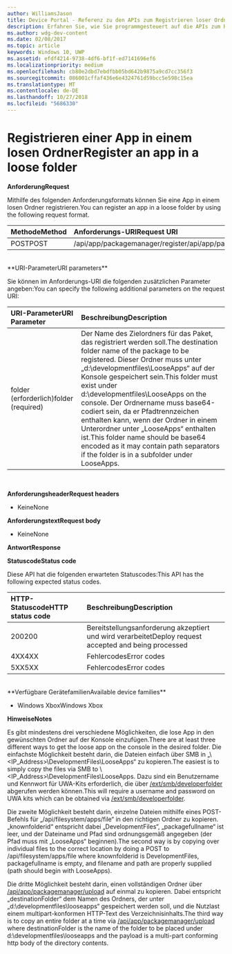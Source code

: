```yaml
---
author: WilliamsJason
title: Device Portal - Referenz zu den APIs zum Registrieren loser Ordner
description: Erfahren Sie, wie Sie programmgesteuert auf die APIs zum Registrieren loser Ordner zugreifen.
ms.author: wdg-dev-content
ms.date: 02/08/2017
ms.topic: article
keywords: Windows 10, UWP
ms.assetid: efdf4214-9738-4df6-bf1f-ed7141696ef6
ms.localizationpriority: medium
ms.openlocfilehash: cb80e2dbd7ebdfbb05bd642b9875a9cd7cc356f3
ms.sourcegitcommit: 086001cffaf436e6e4324761d59bcc5e598c15ea
ms.translationtype: MT
ms.contentlocale: de-DE
ms.lasthandoff: 10/27/2018
ms.locfileid: "5686330"
---
```

# <a name="register-an-app-in-a-loose-folder"></a><span data-ttu-id="faac9-104">Registrieren einer App in einem losen Ordner</span><span class="sxs-lookup"><span data-stu-id="faac9-104">Register an app in a loose folder</span></span>  

**<span data-ttu-id="faac9-105">Anforderung</span><span class="sxs-lookup"><span data-stu-id="faac9-105">Request</span></span>**

<span data-ttu-id="faac9-106">Mithilfe des folgenden Anforderungsformats können Sie eine App in einem losen Ordner registrieren.</span><span class="sxs-lookup"><span data-stu-id="faac9-106">You can register an app in a loose folder by using the following request format.</span></span>

<span data-ttu-id="faac9-107">Methode</span><span class="sxs-lookup"><span data-stu-id="faac9-107">Method</span></span>      | <span data-ttu-id="faac9-108">Anforderungs-URI</span><span class="sxs-lookup"><span data-stu-id="faac9-108">Request URI</span></span>
:------     | :------
<span data-ttu-id="faac9-109">POST</span><span class="sxs-lookup"><span data-stu-id="faac9-109">POST</span></span> | <span data-ttu-id="faac9-110">/api/app/packagemanager/register</span><span class="sxs-lookup"><span data-stu-id="faac9-110">/api/app/packagemanager/register</span></span>
<br />
**<span data-ttu-id="faac9-111">URI-Parameter</span><span class="sxs-lookup"><span data-stu-id="faac9-111">URI parameters</span></span>**

<span data-ttu-id="faac9-112">Sie können im Anforderungs-URI die folgenden zusätzlichen Parameter angeben:</span><span class="sxs-lookup"><span data-stu-id="faac9-112">You can specify the following additional parameters on the request URI:</span></span>

<span data-ttu-id="faac9-113">URI-Parameter</span><span class="sxs-lookup"><span data-stu-id="faac9-113">URI Parameter</span></span>      | <span data-ttu-id="faac9-114">Beschreibung</span><span class="sxs-lookup"><span data-stu-id="faac9-114">Description</span></span>
:------     | :-----
<span data-ttu-id="faac9-115">folder (erforderlich)</span><span class="sxs-lookup"><span data-stu-id="faac9-115">folder (required)</span></span> | <span data-ttu-id="faac9-116">Der Name des Zielordners für das Paket, das registriert werden soll.</span><span class="sxs-lookup"><span data-stu-id="faac9-116">The destination folder name of the package to be registered.</span></span> <span data-ttu-id="faac9-117">Dieser Ordner muss unter „d:\developmentfiles\LooseApps“ auf der Konsole gespeichert sein.</span><span class="sxs-lookup"><span data-stu-id="faac9-117">This folder must exist under d:\developmentfiles\LooseApps on the console.</span></span> <span data-ttu-id="faac9-118">Der Ordnername muss base64-codiert sein, da er Pfadtrennzeichen enthalten kann, wenn der Ordner in einem Unterordner unter „LooseApps“ enthalten ist.</span><span class="sxs-lookup"><span data-stu-id="faac9-118">This folder name should be base64 encoded as it may contain path separators if the folder is in a subfolder under LooseApps.</span></span>
<br />

**<span data-ttu-id="faac9-119">Anforderungsheader</span><span class="sxs-lookup"><span data-stu-id="faac9-119">Request headers</span></span>**

- <span data-ttu-id="faac9-120">Keine</span><span class="sxs-lookup"><span data-stu-id="faac9-120">None</span></span>

**<span data-ttu-id="faac9-121">Anforderungstext</span><span class="sxs-lookup"><span data-stu-id="faac9-121">Request body</span></span>**

- <span data-ttu-id="faac9-122">Keine</span><span class="sxs-lookup"><span data-stu-id="faac9-122">None</span></span>

**<span data-ttu-id="faac9-123">Antwort</span><span class="sxs-lookup"><span data-stu-id="faac9-123">Response</span></span>**

**<span data-ttu-id="faac9-124">Statuscode</span><span class="sxs-lookup"><span data-stu-id="faac9-124">Status code</span></span>**

<span data-ttu-id="faac9-125">Diese API hat die folgenden erwarteten Statuscodes:</span><span class="sxs-lookup"><span data-stu-id="faac9-125">This API has the following expected status codes.</span></span>

<span data-ttu-id="faac9-126">HTTP-Statuscode</span><span class="sxs-lookup"><span data-stu-id="faac9-126">HTTP status code</span></span>      | <span data-ttu-id="faac9-127">Beschreibung</span><span class="sxs-lookup"><span data-stu-id="faac9-127">Description</span></span>
:------     | :-----
<span data-ttu-id="faac9-128">200</span><span class="sxs-lookup"><span data-stu-id="faac9-128">200</span></span> | <span data-ttu-id="faac9-129">Bereitstellungsanforderung akzeptiert und wird verarbeitet</span><span class="sxs-lookup"><span data-stu-id="faac9-129">Deploy request accepted and being processed</span></span>
<span data-ttu-id="faac9-130">4XX</span><span class="sxs-lookup"><span data-stu-id="faac9-130">4XX</span></span> | <span data-ttu-id="faac9-131">Fehlercodes</span><span class="sxs-lookup"><span data-stu-id="faac9-131">Error codes</span></span>
<span data-ttu-id="faac9-132">5XX</span><span class="sxs-lookup"><span data-stu-id="faac9-132">5XX</span></span> | <span data-ttu-id="faac9-133">Fehlercodes</span><span class="sxs-lookup"><span data-stu-id="faac9-133">Error codes</span></span>
<br />
**<span data-ttu-id="faac9-134">Verfügbare Gerätefamilien</span><span class="sxs-lookup"><span data-stu-id="faac9-134">Available device families</span></span>**

* <span data-ttu-id="faac9-135">Windows Xbox</span><span class="sxs-lookup"><span data-stu-id="faac9-135">Windows Xbox</span></span>

**<span data-ttu-id="faac9-136">Hinweise</span><span class="sxs-lookup"><span data-stu-id="faac9-136">Notes</span></span>**

<span data-ttu-id="faac9-137">Es gibt mindestens drei verschiedene Möglichkeiten, die lose App in den gewünschten Ordner auf der Konsole einzufügen.</span><span class="sxs-lookup"><span data-stu-id="faac9-137">There are at least three different ways to get the loose app on the console in the desired folder.</span></span> <span data-ttu-id="faac9-138">Die einfachste Möglichkeit besteht darin, die Dateien einfach über SMB in „\\<IP_Address>\DevelopmentFiles\LooseApps“ zu kopieren.</span><span class="sxs-lookup"><span data-stu-id="faac9-138">The easiest is to simply copy the files via SMB to \\<IP_Address>\DevelopmentFiles\LooseApps.</span></span> <span data-ttu-id="faac9-139">Dazu sind ein Benutzername und Kennwort für UWA-Kits erforderlich, die über [/ext/smb/developerfolder](wdp-smb-api.md) abgerufen werden können.</span><span class="sxs-lookup"><span data-stu-id="faac9-139">This will require a username and password on UWA kits which can be obtained via [/ext/smb/developerfolder](wdp-smb-api.md).</span></span> 

<span data-ttu-id="faac9-140">Die zweite Möglichkeit besteht darin, einzelne Dateien mithilfe eines POST-Befehls für „/api/filesystem/apps/file“ in den richtigen Ordner zu kopieren. „knownfolderid“ entspricht dabei „DevelopmentFiles“, „packagefullname“ ist leer, und der Dateiname und Pfad sind ordnungsgemäß angegeben (der Pfad muss mit „LooseApps“ beginnen).</span><span class="sxs-lookup"><span data-stu-id="faac9-140">The second way is by copying over individual files to the correct location by doing a POST to /api/filesystem/apps/file where knownfolderid is DevelopmentFiles, packagefullname is empty, and filename and path are properly supplied (path should begin with LooseApps).</span></span>

<span data-ttu-id="faac9-141">Die dritte Möglichkeit besteht darin, einen vollständigen Ordner über [/api/app/packagemanager/upload](wdp-folder-upload.md) auf einmal zu kopieren. Dabei entspricht „destinationFolder“ dem Namen des Ordners, der unter „d:\developmentfiles\looseapps“ gespeichert werden soll, und die Nutzlast einem multipart-konformen HTTP-Text des Verzeichnisinhalts.</span><span class="sxs-lookup"><span data-stu-id="faac9-141">The third way is to copy an entire folder at a time via [/api/app/packagemanager/upload](wdp-folder-upload.md) where destinationFolder is the name of the folder to be placed under d:\developmentfiles\looseapps and the payload is a multi-part conforming http body of the directory contents.</span></span>

